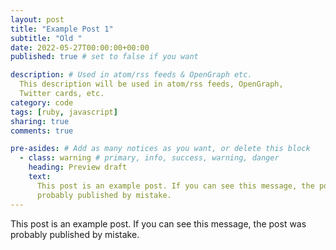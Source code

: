 ```yaml
---
layout: post
title: "Example Post 1"
subtitle: "Old "
date: 2022-05-27T00:00:00+00:00
published: true # set to false if you want

description: # Used in atom/rss feeds & OpenGraph etc.
  This description will be used in atom/rss feeds, OpenGraph,
  Twitter cards, etc.
category: code
tags: [ruby, javascript]
sharing: true
comments: true

pre-asides: # Add as many notices as you want, or delete this block
  - class: warning # primary, info, success, warning, danger
    heading: Preview draft
    text:
      This post is an example post. If you can see this message, the post was
      probably published by mistake.
---
```


This post is an example post. If you can see this message, the post was
probably published by mistake.
